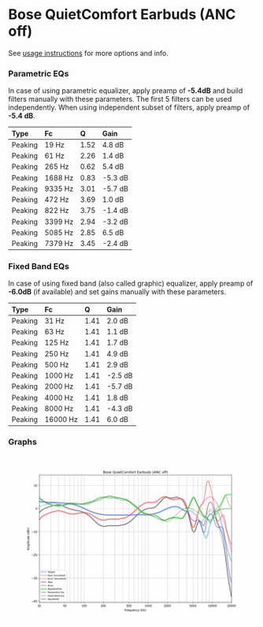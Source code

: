 # Bose QuietComfort Earbuds (ANC off)
See [usage instructions](https://github.com/jaakkopasanen/AutoEq#usage) for more options and info.

### Parametric EQs
In case of using parametric equalizer, apply preamp of **-5.4dB** and build filters manually
with these parameters. The first 5 filters can be used independently.
When using independent subset of filters, apply preamp of **-5.4 dB**.

| Type    | Fc      |    Q | Gain    |
|:--------|:--------|:-----|:--------|
| Peaking | 19 Hz   | 1.52 | 4.8 dB  |
| Peaking | 61 Hz   | 2.26 | 1.4 dB  |
| Peaking | 265 Hz  | 0.62 | 5.4 dB  |
| Peaking | 1688 Hz | 0.83 | -5.3 dB |
| Peaking | 9335 Hz | 3.01 | -5.7 dB |
| Peaking | 472 Hz  | 3.69 | 1.0 dB  |
| Peaking | 822 Hz  | 3.75 | -1.4 dB |
| Peaking | 3399 Hz | 2.94 | -3.2 dB |
| Peaking | 5085 Hz | 2.85 | 6.5 dB  |
| Peaking | 7379 Hz | 3.45 | -2.4 dB |

### Fixed Band EQs
In case of using fixed band (also called graphic) equalizer, apply preamp of **-6.0dB**
(if available) and set gains manually with these parameters.

| Type    | Fc       |    Q | Gain    |
|:--------|:---------|:-----|:--------|
| Peaking | 31 Hz    | 1.41 | 2.0 dB  |
| Peaking | 63 Hz    | 1.41 | 1.1 dB  |
| Peaking | 125 Hz   | 1.41 | 1.7 dB  |
| Peaking | 250 Hz   | 1.41 | 4.9 dB  |
| Peaking | 500 Hz   | 1.41 | 2.9 dB  |
| Peaking | 1000 Hz  | 1.41 | -2.5 dB |
| Peaking | 2000 Hz  | 1.41 | -5.7 dB |
| Peaking | 4000 Hz  | 1.41 | 1.8 dB  |
| Peaking | 8000 Hz  | 1.41 | -4.3 dB |
| Peaking | 16000 Hz | 1.41 | 6.0 dB  |

### Graphs
![](./Bose%20QuietComfort%20Earbuds%20(ANC%20off).png)